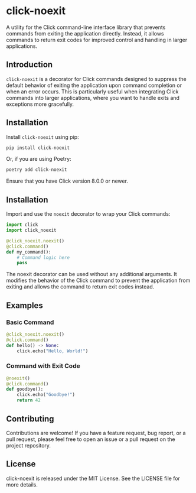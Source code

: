 # click-noexit

A utility for the Click command-line interface library that prevents commands from exiting the application directly. Instead, it allows commands to return exit codes for improved control and handling in larger applications.

## Introduction

`click-noexit` is a decorator for Click commands designed to suppress the default behavior of exiting the application upon command completion or when an error occurs. This is particularly useful when integrating Click commands into larger applications, where you want to handle exits and exceptions more gracefully.

## Installation

Install `click-noexit` using pip:

```bash
pip install click-noexit
```

Or, if you are using Poetry:

```bash
poetry add click-noexit
```

Ensure that you have Click version 8.0.0 or newer.

## Installation

Import and use the `noexit` decorator to wrap your Click commands:

```python
import click
import click_noexit

@click_noexit.noexit()
@click.command()
def my_command():
    # Command logic here
    pass
```

The noexit decorator can be used without any additional arguments. It modifies the behavior of the Click command to prevent the application from exiting and allows the command to return exit codes instead.

## Examples
### Basic Command

```python
@click_noexit.noexit()
@click.command()
def hello() -> None:
    click.echo("Hello, World!")
```

### Command with Exit Code
```python
@noexit()
@click.command()
def goodbye():
    click.echo("Goodbye!")
    return 42
```

## Contributing

Contributions are welcome! If you have a feature request, bug report, or a pull request, please feel free to open an issue or a pull request on the project repository.

## License

click-noexit is released under the MIT License. See the LICENSE file for more details.